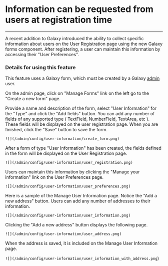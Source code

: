  

# Information can be requested from users at registration time

* * *

A recent addition to Galaxy introduced the ability to collect specific information about users on the User Registration page using the new Galaxy forms component. After registering, a user can maintain this information by accessing their "User Preferences".

### Details for using this feature

This feature uses a Galaxy form, which must be created by a Galaxy [admin](/admin/interface) user.

On the admin page, click on "Manage Forms" link on the left go to the "Create a new form" page.

Provide a name and description of the form, select "User Information" for the "Type" and click the "Add fields" button. You can add any number of fields of any supported type ( TextField, NumberField, TextArea, etc ). These fields will be displayed on the user registration page. When you are finished, click the "Save" button to save the form.

`![](/admin/config/user-information/create_form.png)`

After a form of type "User Information" has been created, the fields defined in the form will be displayed on the User Registration page.

`![](/admin/config/user-information/user_registration.png)`

Users can maintain this information by clicking the "Manage your information" link on the User Preferences page.

`![](/admin/config/user-information/user_preferences.png)`

Here is a sample of the Manage User Information page. Notice the "Add a new address" button. Users can add any number of addresses to their information.

`![](/admin/config/user-information/user_information.png)`

Clicking the "Add a new address" button displays the following page.

`![](/admin/config/user-information/user_address.png)`

When the address is saved, it is included on the Manage User Information page.

`![](/admin/config/user-information/user_information_with_address.png`)
